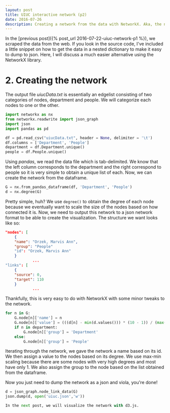```yaml
---
layout: post
title: UIUC interactive network (p2)
date: 2016-07-26
description: Creating a network from the data with NetworkX. Aka, the not so fun step.
---
```


In the [previous post]({% post_url 2016-07-22-uiuc-network-p1 %}), we scraped the data from 
the web. If you look in the source code, I've included a little snippet on how to get the
data in a nested dictionary to make it easy to dump to json. Here, I will discuss a much 
easier alternative using the NetworkX library.

# 2. Creating the network

The output file _uiucData.txt_ is essentially an edgelist consisting of two categories of 
nodes, department and people. We will categorize each nodes to one or the other.

```python
import networkx as nx
from networkx.readwrite import json_graph
import json
import pandas as pd

df = pd.read_csv("uiucData.txt", header = None, delimiter = '\t')
df.columns = ['Department', 'People']
department = df.Department.unique()
people = df.People.unique()
```

Using _pandas_, we read the data file which is tab-delimited. We know that the left column 
corresponds to the department and the right correspond to people so it is very simple to 
obtain a unique list of each. Now, we can create the network from the dataframe.

```python
G = nx.from_pandas_dataframe(df, 'Department', 'People')
d = nx.degree(G)
```

Pretty simple, huh? We use `degree()` to obtain the degree of each node because we 
eventually want to scale the size of the nodes based on how connected it is. Now, we need 
to output this network to a json network format to be able to create the visualization. The 
structure we want looks like so:

```json
"nodes": [
	{
	"name": "Orzek, Marvis Ann", 
	"group": "People"
	"id": "Orzek, Marvis Ann"
	}
			...
"links": [
	{
	"source": 0,
	"target": 110
	}
			...
```

Thankfully, this is very easy to do with NetworkX with some minor tweaks to the network.

```python
for n in G:
    G.node[n]['name'] = n
    G.node[n]['value'] = (((d[n] - min(d.values())) * (10 - 1)) / (max(d.values()) - min(d.values()))) + 1
    if n in department:
        G.node[n]['group'] = 'Department'
    else:
        G.node[n]['group'] = 'People'
```
Iterating through the network, we gave the network a name based on its id. We then assign 
a value to the nodes based on its degree. We use max-min scaling because there are some 
nodes with very high degrees and most have only 1.  We also assign the group to the node 
based on the list obtained from the dataframe.

Now you just need to dump the network as a json and viola, you're done!

```python
d = json_graph.node_link_data(G)
json.dump(d, open('uiuc.json','w'))

In the next post, we will visualize the network with d3.js.
```